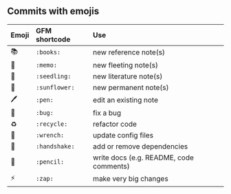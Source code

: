 ## Commits with emojis

| Emoji | GFM shortcode | Use |
| :--- | :--- | :--- |
| :books: | `:books:` | new reference note(s) |
| :memo: | `:memo:` | new fleeting note(s) |
| :seedling: | `:seedling:` | new literature note(s) |
| :sunflower: | `:sunflower:` | new permanent note(s) |
| :pen: | `:pen:` | edit an existing note |
| :bug: | `:bug:` | fix a bug |
| :recycle: | `:recycle:` | refactor code |
| :wrench: | `:wrench:` | update config files |
| :handshake: | `:handshake:` | add or remove dependencies |
| :pencil: | `:pencil:` | write docs (e.g. README, code comments) |
| :zap: | `:zap:` | make very big changes |